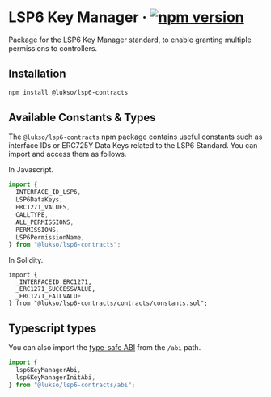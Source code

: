 # LSP6 Key Manager &middot; [![npm version](https://img.shields.io/npm/v/@lukso/lsp6-contracts.svg?style=flat)](https://www.npmjs.com/package/@lukso/lsp6-contracts)

Package for the LSP6 Key Manager standard, to enable granting multiple permissions to controllers.

## Installation

```bash
npm install @lukso/lsp6-contracts
```

## Available Constants & Types

The `@lukso/lsp6-contracts` npm package contains useful constants such as interface IDs or ERC725Y Data Keys related to the LSP6 Standard. You can import and access them as follows.

In Javascript.

```js
import {
  INTERFACE_ID_LSP6,
  LSP6DataKeys,
  ERC1271_VALUES,
  CALLTYPE,
  ALL_PERMISSIONS,
  PERMISSIONS,
  LSP6PermissionName,
} from "@lukso/lsp6-contracts";
```

In Solidity.

<!-- prettier-ignore -->
```solidity
import {
  _INTERFACEID_ERC1271,
  _ERC1271_SUCCESSVALUE,
  _ERC1271_FAILVALUE
} from "@lukso/lsp6-contracts/contracts/constants.sol";
```

## Typescript types

You can also import the [type-safe ABI](https://abitype.dev/) from the `/abi` path.

```ts
import {
  lsp6KeyManagerAbi,
  lsp6KeyManagerInitAbi,
} from "@lukso/lsp6-contracts/abi";
```
